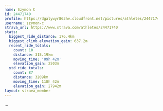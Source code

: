 ```yaml
---
name: Szymon C
id: 24471740
profile: https://dgalywyr863hv.cloudfront.net/pictures/athletes/24471740/7213253/2/large.jpg
username: szymon-c
strava_url: https://www.strava.com/athletes/24471740
stats:
  biggest_ride_distance: 176.4km
  biggest_climb_elevation_gain: 637.2m
  recent_ride_totals:
    count: 10
    distance: 315.19km
    moving_time: '09h 42m'
    elevation_gain: 2503m
  ytd_ride_totals:
    count: 87
    distance: 3209km
    moving_time: 118h 42m
    elevation_gain: 27942m
layout: strava_member
--- 
```

...
